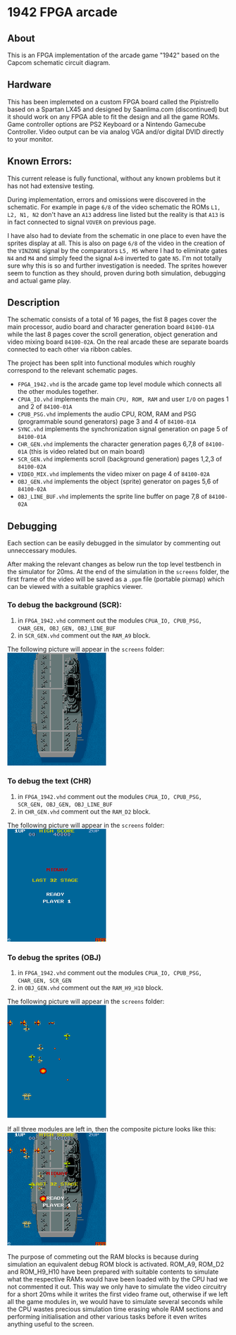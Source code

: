 # 1942 FPGA arcade #

## About ##
This is an FPGA implementation of the arcade game "1942" based on the Capcom
schematic circuit diagram.

## Hardware ##
This has been implemeted on a custom FPGA board called the Pipistrello based on
a Spartan LX45 and designed by Saanlima.com (discontinued) but it should work
on any FPGA able to fit the design and all the game ROMs. Game controller
options are PS2 Keyboard or a Nintendo Gamecube Controller. Video output can be
via analog VGA and/or digital DVID directly to your monitor.

## Known Errors: ##
This current release is fully functional, without any known problems but it has
not had extensive testing.

During implementation, errors and omissions were discovered in the schematic.
For example in page `6/8` of the video schematic the ROMs `L1, L2, N1, N2`
don't have an `A13` address line listed but the reality is that `A13` is in
fact connected to signal `VOVER` on previous page.

I have also had to deviate from the schematic in one place to even have the
sprites display at all. This is also on page `6/8` of the video in the creation
of the `VINZONE` signal by the comparators `L5, M5` where I had to eliminate
gates `N4` and `M4` and simply feed the signal `A>B` inverted to gate `N5`.
I'm not totally sure why this is so and further investigation is needed. The
sprites however seem to function as they should, proven during both simulation,
debugging and actual game play.

## Description ##
The schematic consists of a total of 16 pages, the fist 8 pages cover the main
processor, audio board and character generation board `84100-01A` while the
last 8 pages cover the scroll generation, object generation and video mixing
board `84100-02A`. On the real arcade these are separate boards connected to
each other via ribbon cables.

The project has been split into functional modules which roughly correspond to
the relevant schematic pages.
- `FPGA_1942.vhd` is the arcade game top level module which connects all the
other modules together.
- `CPUA_IO.vhd` implements the main `CPU, ROM, RAM` and user `I/O` on pages
1 and 2 of `84100-01A`
- `CPUB_PSG.vhd` implements the audio CPU, ROM, RAM and PSG (programmable sound
generators) page 3 and 4 of `84100-01A`
- `SYNC.vhd` implements the synchronization signal generation on page 5 of
`84100-01A`
- `CHR_GEN.vhd` implements the character generation pages 6,7,8 of `84100-01A`
(this is video related but on main board)
- `SCR_GEN.vhd` implements scroll (background generation) pages 1,2,3 of
`84100-02A`
- `VIDEO_MIX.vhd` implements the video mixer on page 4 of `84100-02A`
- `OBJ_GEN.vhd` implements the object (sprite) generator on pages 5,6 of
`84100-02A`
- `OBJ_LINE_BUF.vhd` implements the sprite line buffer on page 7,8 of
`84100-02A`

## Debugging ##
Each section can be easily debugged in the simulator by commenting out
unneccessary modules.

After making the relevant changes as below run the top level testbench in the
simulator for 20ms. At the end of the simulation in the `screens` folder, the
first frame of the video will be saved as a `.ppm` file (portable pixmap) which
can be viewed with a suitable graphics viewer.

### To debug the background (SCR): ###
1. in `FPGA_1942.vhd` comment out the modules `CPUA_IO, CPUB_PSG, CHAR_GEN,
OBJ_GEN, OBJ_LINE_BUF`
2. in `SCR_GEN.vhd` comment out the `RAM_A9` block.

The following picture will appear in the `screens` folder:
[![Background screen shot](doc/1_SCR.gif)](doc/1_SCR.gif)

### To debug the text (CHR) ###
1. in `FPGA_1942.vhd` comment out the modules `CPUA_IO, CPUB_PSG, SCR_GEN,
OBJ_GEN, OBJ_LINE_BUF`
2. in `CHR_GEN.vhd` comment out the `RAM_D2` block.

The following picture will appear in the `screens` folder:
[![Character screen shot](doc/0_CHR.gif)](doc/0_CHR.gif)

### To debug the sprites (OBJ) ###
1. in `FPGA_1942.vhd` comment out the modules `CPUA_IO, CPUB_PSG, CHAR_GEN,
SCR_GEN`
2. in `OBJ_GEN.vhd` comment out the `RAM_H9_H10` block.

The following picture will appear in the `screens` folder:
[![Object screen shot](doc/2_OBJ.gif)](doc/2_OBJ.gif)

If all three modules are left in, then the composite picture looks like this:
[![Game screen shot](doc/3_CHR_SCR_OBJ.gif)](doc/3_CHR_SCR_OBJ.gif)

The purpose of commeting out the RAM blocks is because during simulation an
equivalent debug ROM block is activated. ROM_A9, ROM_D2 and ROM_H9_H10 have been
prepared with suitable contents to simulate what the respective RAMs would have
been loaded with by the CPU had we not commented it out. This way we only have
to simulate the video circuitry for a short 20ms while it writes the first
video frame out, otherwise if we left all the game modules in, we would have to
simulate several seconds while the CPU wastes precious simulation time erasing
whole RAM sections and performing initialisation and other various tasks before
it even writes anything useful to the screen.
